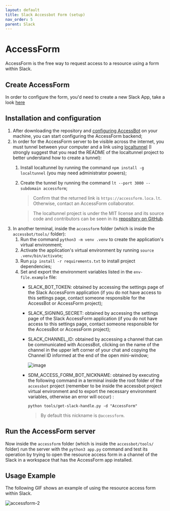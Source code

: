 ```yaml
---
layout: default
title: Slack Accessbot Form (setup) 
nav_order: 5
parent: Slack
---
```

# AccessForm

AccessForm is the free way to request access to a resource using a form within Slack.

## Create AccessForm

In order to configure the form, you'd need to create a new Slack App, take a look [here](accessform-manifest.yaml)

## Installation and configuration

1. After downloading the repository and [configuring AccessBot](https://github.com/strongdm/accessbot) on your machine, you can start configuring the AccessForm backend;
2. In order for the AccessForm server to be visible across the internet, you must tunnel between your computer and a link using [localtunnel](https://github.com/localtunnel/localtunnel) (I strongly suggest that you read the README of the localtunnel project to better understand how to create a tunnel):
    1. Install localtunnel by running the command `npm install -g localtunnel` (you may need administrator powers);
    2. Create the tunnel by running the command `lt --port 3000 --subdomain accessform`;
        > Confirm that the returned link is `https://accessform.loca.lt`. Otherwise, contact an AccessForm collaborator.

        > The localtunnel project is under the MIT license and its source code and contributors can be seen in its [repository on GitHub](https://github.com/localtunnel/localtunnel).
3. In another terminal, inside the `accessform` folder (which is inside the `accessbot/tools/` folder):
    1. Run the command `python3 -m venv .venv` to create the application's virtual environment;
    2. Activate the application's virtual environment by running `source .venv/bin/activate`;
    3. Run `pip install -r requirements.txt` to install project dependencies;
    4. Set and export the environment variables listed in the `env-file.example` file:
        - SLACK_BOT_TOKEN: obtained by accessing the settings page of the Slack AccessForm application (if you do not have access to this settings page, contact someone responsible for the AccessBot or AccessForm project);
        - SLACK_SIGNING_SECRET: obtained by accessing the settings page of the Slack AccessForm application (if you do not have access to this settings page, contact someone responsible for the AccessBot or AccessForm project);
        - SLACK_CHANNEL_ID: obtained by accessing a channel that can be communicated with AccessBot, clicking on the name of the channel in the upper left corner of your chat and copying the Channel ID informed at the end of the open mini-window;

            ![image](https://user-images.githubusercontent.com/49795183/163469393-c110df8c-10d8-4e11-9827-3f2fe73e5e23.png)

        - SDM_ACCESS_FORM_BOT_NICKNAME: obtained by executing the following command in a terminal inside the root folder of the `accessbot` project (remember to be inside the accessbot project virtual environment and to export the necessary environment variables, otherwise an error will occur) :
            
            ```shell
            python tools/get-slack-handle.py -d "AccessForm"
            ```
            > By default this nickname is `@accessform`.

## Run the AccessForm server 

Now inside the `accessform` folder (which is inside the `accessbot/tools/` folder) run the server with the `python3 app.py` command and test its operation by trying to open the resource access form in a channel of the Slack in a workspace that has the AccessForm app installed.

## Usage Example

The following GIF shows an example of using the resource access form within Slack.

![accessform-2](https://user-images.githubusercontent.com/49795183/163470488-ec502e31-6b54-4f0b-93f4-9c42acdbec46.gif)

